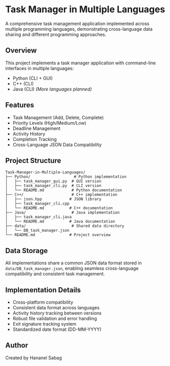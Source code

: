 # Task Manager in Multiple Languages

A comprehensive task management application implemented across multiple programming languages, demonstrating cross-language data sharing and different programming approaches.

## Overview
This project implements a task manager application with command-line interfaces in multiple languages:
- Python (CLI + GUI)
- C++ (CLI)
- Java (CLI)
*(More languages planned)*

## Features
- Task Management (Add, Delete, Complete)
- Priority Levels (High/Medium/Low)
- Deadline Management
- Activity History
- Completion Tracking
- Cross-Language JSON Data Compatibility

## Project Structure
```
Task-Manager-in-Multiple-Languages/
├── Python/                   # Python implementation
│   ├── task_manager_gui.py  # GUI version
│   ├── task_manager_cli.py  # CLI version
│   └── README.md            # Python documentation
├── C++/                     # C++ implementation
│   ├── json.hpp            # JSON library
│   ├── task_manager_cli.cpp
│   └── README.md           # C++ documentation
├── Java/                    # Java implementation
│   ├── task_manager_cli.java
│   └── README.md           # Java documentation
├── data/                    # Shared data directory
│   └── DB_task_manager.json
└── README.md               # Project overview
```

## Data Storage
All implementations share a common JSON data format stored in `data/DB_task_manager.json`, enabling seamless cross-language compatibility and consistent task management.

## Implementation Details
- Cross-platform compatibility
- Consistent data format across languages
- Activity history tracking between versions
- Robust file validation and error handling
- Exit signature tracking system
- Standardized date format (DD-MM-YYYY)

## Author
Created by Hananel Sabag